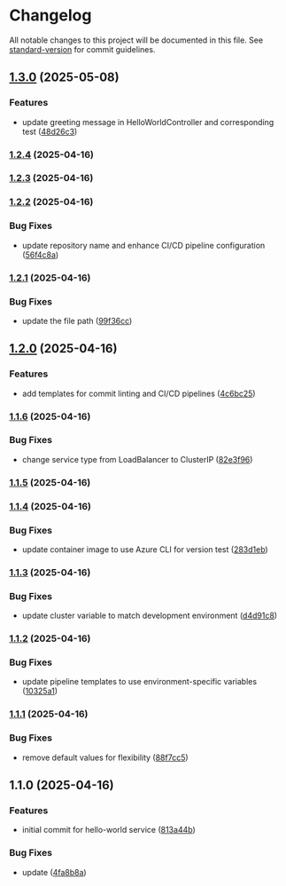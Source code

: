 # Changelog

All notable changes to this project will be documented in this file. See [standard-version](https://github.com/conventional-changelog/standard-version) for commit guidelines.

## [1.3.0](https://dev.azure.com/kmanzoor/aks-demos/_git/hello-world-java-service/compare/1.2.4...1.3.0) (2025-05-08)


### Features

* update greeting message in HelloWorldController and corresponding test ([48d26c3](https://dev.azure.com/kmanzoor/aks-demos/_git/hello-world-java-service/commit/48d26c329b9e915cd610554edd17dfbc21a10884))

### [1.2.4](https://dev.azure.com/kmanzoor/aks-demos/_git/hello-world-java-service/compare/1.2.3...1.2.4) (2025-04-16)

### [1.2.3](https://dev.azure.com/kmanzoor/aks-demos/_git/hello-world-java-service/compare/1.2.2...1.2.3) (2025-04-16)

### [1.2.2](https://dev.azure.com/kmanzoor/aks-demos/_git/hello-world-java-service/compare/1.2.1...1.2.2) (2025-04-16)


### Bug Fixes

* update repository name and enhance CI/CD pipeline configuration ([56f4c8a](https://dev.azure.com/kmanzoor/aks-demos/_git/hello-world-java-service/commit/56f4c8af3112b64bad661fc45af09b4da2f31582))

### [1.2.1](https://dev.azure.com/kmanzoor/aks-demos/_git/hello-world-java-service/compare/1.2.0...1.2.1) (2025-04-16)


### Bug Fixes

* update the file path ([99f36cc](https://dev.azure.com/kmanzoor/aks-demos/_git/hello-world-java-service/commit/99f36cc6f67014978a2e64331b59b4054f6e6be5))

## [1.2.0](https://dev.azure.com/kmanzoor/aks-demos/_git/hello-world-java-service/compare/1.1.6...1.2.0) (2025-04-16)


### Features

* add templates for commit linting and CI/CD pipelines ([4c6bc25](https://dev.azure.com/kmanzoor/aks-demos/_git/hello-world-java-service/commit/4c6bc258f725cc710a3231f6a3edc217c3c46a92))

### [1.1.6](https://dev.azure.com/kmanzoor/aks-demos/_git/hello-world-java-service/compare/1.1.5...1.1.6) (2025-04-16)


### Bug Fixes

* change service type from LoadBalancer to ClusterIP ([82e3f96](https://dev.azure.com/kmanzoor/aks-demos/_git/hello-world-java-service/commit/82e3f96686d96793003c6f797ca75f789e5a44a2))

### [1.1.5](https://dev.azure.com/kmanzoor/aks-demos/_git/hello-world-java-service/compare/1.1.4...1.1.5) (2025-04-16)

### [1.1.4](https://dev.azure.com/kmanzoor/aks-demos/_git/hello-world-java-service/compare/1.1.3...1.1.4) (2025-04-16)


### Bug Fixes

* update container image to use Azure CLI for version test ([283d1eb](https://dev.azure.com/kmanzoor/aks-demos/_git/hello-world-java-service/commit/283d1eb9980458dac58f64e5c54c1868f688b3cf))

### [1.1.3](https://dev.azure.com/kmanzoor/aks-demos/_git/hello-world-java-service/compare/1.1.2...1.1.3) (2025-04-16)


### Bug Fixes

* update cluster variable to match development environment ([d4d91c8](https://dev.azure.com/kmanzoor/aks-demos/_git/hello-world-java-service/commit/d4d91c827b45d1da4f096bb5e2a682074fb9f8bf))

### [1.1.2](https://dev.azure.com/kmanzoor/aks-demos/_git/hello-world-java-service/compare/1.1.1...1.1.2) (2025-04-16)


### Bug Fixes

* update pipeline templates to use environment-specific variables ([10325a1](https://dev.azure.com/kmanzoor/aks-demos/_git/hello-world-java-service/commit/10325a18216473b573e8165ae3f6ab44cbdc8f96))

### [1.1.1](https://dev.azure.com/kmanzoor/aks-demos/_git/hello-world-java-service/compare/1.1.0...1.1.1) (2025-04-16)


### Bug Fixes

* remove default values for flexibility ([88f7cc5](https://dev.azure.com/kmanzoor/aks-demos/_git/hello-world-java-service/commit/88f7cc52c168a01f41f38fdc61a988dd4d0e72c4))

## 1.1.0 (2025-04-16)


### Features

* initial commit for hello-world service ([813a44b](https://dev.azure.com/kmanzoor/aks-demos/_git/hello-world-java-service/commit/813a44b85a01cae41ef61ad68c58b3c53349f30e))


### Bug Fixes

* update ([4fa8b8a](https://dev.azure.com/kmanzoor/aks-demos/_git/hello-world-java-service/commit/4fa8b8af95655caf51dfab3486ee348f44cb2ac1))
